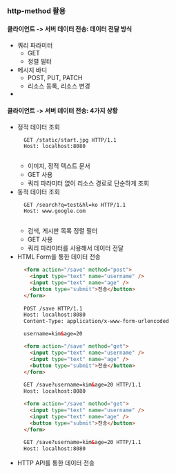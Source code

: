 ### http-method 활용


#### 클라이언트 -> 서버 데이터 전송: 데이터 전달 방식
- 쿼리 파라미터
  - GET
  - 정렬 필터
- 메시지 바디
  - POST, PUT, PATCH
  - 리소스 등록, 리소스 변경
- 

#### 클라이언트 -> 서버 데이터 전송: 4가지 상황
- 정적 데이터 조회
  ```text
    GET /static/start.jpg HTTP/1.1
    Host: localhost:8080
    
  ```
  - 이미지, 정적 텍스트 문서
  - GET 사용
  - 쿼리 파라미터 없이 리소스 경로로 단순하게 조회
- 동적 데이터 조회
  ```text
    GET /search?q=test&hl=ko HTTP/1.1
    Host: www.google.com
    
  ```
  - 검색, 게시판 목록 정렬 필터
  - GET 사용
  - 쿼리 파라미터를 사용해서 데이터 전달
- HTML Form을 통한 데이터 전송
  ```html
    <form action="/save" method="post">
      <input type="text" name="username" />
      <input type="text" name="age" />
      <button type="submit">전송</button>
    </form>
    
    POST /save HTTP/1.1
    Host: localhost:8080
    Content-Type: application/x-www-form-urlencoded
  
    username=kim&age=20
  ```
  ```html
    <form action="/save" method="get">
      <input type="text" name="username" />
      <input type="text" name="age" />
      <button type="submit">전송</button>
    </form>
    
    GET /save?username=kim&age=20 HTTP/1.1
    Host: localhost:8080
  
  ```
  ```html
    <form action="/save" method="get">
      <input type="text" name="username" />
      <input type="text" name="age" />
      <button type="submit">전송</button>
    </form>
    
    GET /save?username=kim&age=20 HTTP/1.1
    Host: localhost:8080
  
  ```
- HTTP API를 통한 데이터 전송
